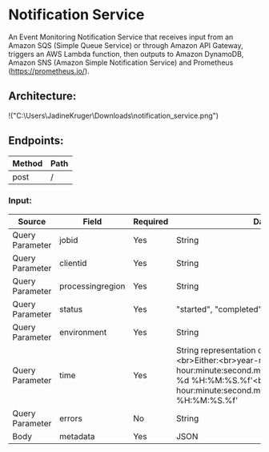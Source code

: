 # Notification Service

An Event Monitoring Notification Service that receives input from an Amazon SQS (Simple Queue Service) or through Amazon API Gateway, triggers an AWS Lambda function, then outputs to Amazon DynamoDB, Amazon SNS (Amazon Simple Notification Service) and Prometheus (https://prometheus.io/).


## Architecture:
!("C:\Users\JadineKruger\Downloads\notification_service.png")

## Endpoints:

Method | Path
------------ | -------------
post | /

### Input:

Source | Field | Required | Data Type
------------ | ------------- | ------------- | -------------
Query Parameter | jobid | Yes | String
Query Parameter | clientid | Yes | String
Query Parameter | processingregion | Yes | String
Query Parameter | status | Yes | "started", "completed", "failed"
Query Parameter | environment | Yes | String
Query Parameter | time | Yes | String representation of a datetime object.<br\>Either:<br\>year-month-day hour:minute:second.microsecond<br\>'%Y-%m-%d %H:%M:%S.%f'<br\><br\>year/month/day hour:minute:second.microsecond<br\>'%Y/%m/%d %H:%M:%S.%f'
Query Parameter | errors | No | String
Body | metadata | Yes | JSON
